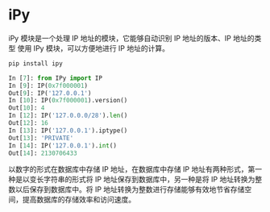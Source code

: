 # iPy

iPy 模块是一个处理 IP 地址的模块，它能够自动识别 IP 地址的版本、IP 地址的类型 使用 IPy 模块，可以方便地进行 IP 地址的计算。

```bash
pip install ipy
```

```python
In [7]: from IPy import IP
In [9]: IP(0x7f000001)
Out[9]: IP('127.0.0.1')
In [10]: IP(0x7f000001).version()
Out[10]: 4
In [12]: IP('127.0.0.0/28').len()
Out[12]: 16
In [13]: IP('127.0.0.1').iptype()
Out[13]: 'PRIVATE'
In [14]: IP('127.0.0.1').int()
Out[14]: 2130706433
```

以数字的形式在数据库中存储 IP 地址，在数据库中存储 IP 地址有两种形式，第一种是以变长字符串的形式将 IP 地址保存到数据库中，另一种是将 IP 地址转换为整数以后保存到数据库中。将 IP 地址转换为整数进行存储能够有效地节省存储空间，提高数据库的存储效率和访问速度。
